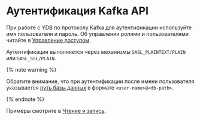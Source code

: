 # Аутентификация Kafka API

При работе с YDB по протоколу Kafka для аутентификации используйте имя пользователя и пароль.
Об управлении ролями и пользователями читайте в [Управление доступом](../../cluster/access.md).

Аутентификация выполняется через механизмы `SASL_PLAINTEXT/PLAIN` или `SASL_SSL/PLAIN`.

{% note warning %}

Обратите внимание, что при аутентификации после имени пользователя указывается [путь базы данных](../../concepts/connect#database) в формате `<user-name>@<db-path>`.

{% endnote %}

Примеры смотрите в [Чтение и запись](./read-write.md).